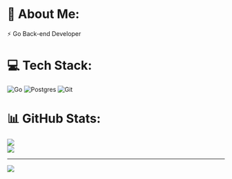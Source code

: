 # 💫 About Me:
⚡ Go Back-end Developer


# 💻 Tech Stack:
![Go](https://img.shields.io/badge/go-%2300ADD8.svg?style=for-the-badge&logo=go&logoColor=white) ![Postgres](https://img.shields.io/badge/postgres-%23316192.svg?style=for-the-badge&logo=postgresql&logoColor=white)  ![Git](https://img.shields.io/badge/git-%23F05033.svg?style=for-the-badge&logo=git&logoColor=white) 
# 📊 GitHub Stats:

![](https://github-readme-streak-stats.herokuapp.com/?user=itocode21&theme=blueberry&hide_border=false)<br/>
![](https://github-readme-stats.vercel.app/api/top-langs/?username=itocode21&theme=blueberry&hide_border=false&include_all_commits=true&count_private=true&layout=compact)

---
[![](https://visitcount.itsvg.in/api?id=itocode21&icon=0&color=0)](https://visitcount.itsvg.in)

<!-- Proudly created with GPRM ( https://gprm.itsvg.in ) -->
